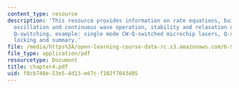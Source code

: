 ```yaml
---
content_type: resource
description: 'This resource provides information on rate equations, built-up of laser
  oscillation and continuous wave operation, stability and relaxation oscillations,
  Q-switching, example: single mode CW-Q-switched microchip lasers, Q-switched mode
  locking and summary.'
file: /media/https%3A/open-learning-course-data-rc.s3.amazonaws.com/6-977-ultrafast-optics-spring-2005/f8cb748e53e54d13e67cf102f7043405_chapter4.pdf
file_type: application/pdf
resourcetype: Document
title: chapter4.pdf
uid: f8cb748e-53e5-4d13-e67c-f102f7043405
---
```

